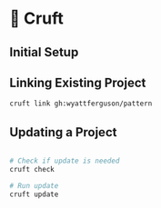 # 🚚 Cruft

## Initial Setup

## Linking Existing Project

```bash
cruft link gh:wyattferguson/pattern
```

## Updating a Project

```bash

# Check if update is needed
cruft check

# Run update
cruft update
```

[Cruft]: (https://cruft.github.io/cruft/)
